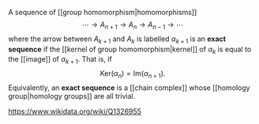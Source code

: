 A sequence of [[group homomorphism|homomorphisms]] $$\cdots \to A_{n+1}\to A_n \to A_{n-1}\to \cdots$$ where the arrow between $A_{k+1}$ and $A_{k}$ is labelled $\alpha_{k+1}$ is an **exact sequence** if the [[kernel of group homomorphism|kernel]] of $\alpha_k$ is equal to the [[image]] of $\alpha_{k+1}$. That is, if $$\text{Ker}(\alpha_n) = \text{Im}(\alpha_{n+1}).$$
Equivalently, an **exact sequence** is a [[chain complex]] whose [[homology group|homology groups]] are all trivial.

https://www.wikidata.org/wiki/Q1326955